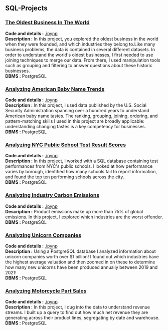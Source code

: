 ## SQL-Projects

### <ins>The Oldest Business In The World 
**Code and details :** [.ipynp](https://github.com/TugceCankurt/SQL-Projects/blob/main/What%20and%20Where%20are%20the%20World's%20Oldest%20Businesses.ipynb) <br>
**Description :** In this project, you explored the oldest business in the world when they were founded, and which industries they belong to.Like many business problems, the data is contained in several different datasets. In order to understand the world's oldest businesses, I first needed to use joining techniques to merge our data. From there, I used manipulation tools such as grouping and filtering to answer questions about these historic businesses.  <br>
**DBMS :** PostgreSQL
  
 ### <ins>Analyzing American Baby Name Trends
 **Code and details :** [.ipynp](https://github.com/TugceCankurt/SQL-Projects/blob/main/Analyzing%20American%20Baby%20Name%20Trends.ipynb)      <br>
**Description :** In this project, I used data published by the U.S. Social Security Administration spanning over a hundred years to understand American baby name tastes. The ranking, grouping, joining, ordering, and pattern-matching skills I used in this project are broadly applicable: understanding changing tastes is a key competency for businesses. <br>
**DBMS :** PostgreSQL

 ### <ins>Analyzing NYC Public School Test Result Scores
 **Code and details :** [.ipynp](https://github.com/TugceCankurt/SQL-Projects/blob/main/Analyzing%20NYC%20Public%20School%20Test%20Result%20Scores.ipynb) <br>
**Description :** In this project, I worked with a SQL database containing test performances from NYC's public schools. I looked at how performance varies by borough, identified how many schools fail to report information, and found the top ten performing schools across the city.  <br>
**DBMS :** PostgreSQL

 ### <ins>Analyzing Industry Carbon Emissions
**Code and details :** [.ipynp](https://github.com/TugceCankurt/SQL-Projects/blob/main/Analyzing%20Industry%20Carbon%20Emissions.ipynb)  <br>
**Description :** Product emissions make up more than 75% of global emissions. In this project, I explored which industries are the worst offender.
**DBMS :** PostgreSQL

 ### <ins>Analyzing Unicorn Companies
**Code and details :** [.ipynp](https://github.com/TugceCankurt/SQL-Projects/blob/main/Analyzing%20Unicorn%20Companies.ipynb)   <br>
**Description :** Using a PostgreSQL database I analyzed information about unicorn companies worth over $1 billion! I found out which industries have the highest average valuation and then zoomed in on these to determine how many new unicorns have been produced annually between 2019 and 2021!   <br>
**DBMS :** PostgreSQL

  ### <ins>Analyzing Motorcycle Part Sales
  **Code and details :** [.ipynp](https://github.com/TugceCankurt/SQL-Projects/blob/main/Analyzing%20Motorcycle%20Part%20Sales.ipynb)  <br>
  **Description :** In this project, I dug into the data to understand revenue streams. I built up a query to find out how much net revenue they are generating across their product lines, segregating by date and warehouse.  <br>
  **DBMS :** PostgreSQL
  
